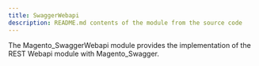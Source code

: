 ```yaml
---
title: SwaggerWebapi
description: README.md contents of the module from the source code
---
```


The Magento_SwaggerWebapi module provides the implementation of the REST Webapi module with Magento_Swagger.
